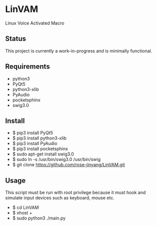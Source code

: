 # LinVAM
Linux Voice Activated Macro
## Status
This project is currently a work-in-progress and is minimally functional.
## Requirements
- python3
- PyQt5
- python3-xlib
- PyAudio
- pocketsphinx
- swig3.0
## Install
- $ pip3 install PyQt5
- $ pip3 install python3-xlib
- $ pip3 install PyAudio
- $ pip3 install pocketsphinx
- $ sudo apt-get install swig3.0
- $ sudo ln -s /usr/bin/swig3.0 /usr/bin/swig
- $ git clone https://github.com/rose-jinyang/LinVAM.git
## Usage
This script must be run with root privilege because it must hook and simulate input devices such as keyboard, mouse etc.
- $ cd LinVAM
- $ xhost +
- $ sudo python3 ./main.py

